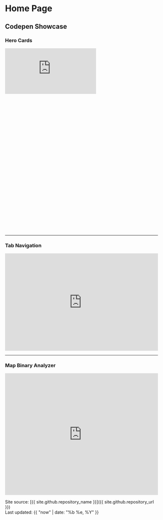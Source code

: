 # Home Page

## Codepen Showcase

### Hero Cards
<div style="display: flex; justify-content: center;">
	<div class="cp_embed_wrapper" style="width: 100%; height: 600px;">
		<iframe scrolling="no" title="Hero Card v2" src="https://codepen.io/Suggon/embed/zxYwepJ?default-tab=result&theme-id=dark" frameborder="no" loading="lazy" allowtransparency="true" allowfullscreen="true">
			See the Pen <a href="https://codepen.io/Suggon/pen/zxYwepJ">
			Hero Card v2</a> by Suggon (<a href="https://codepen.io/Suggon">@Suggon</a>)
			on <a href="https://codepen.io">CodePen</a>.
		</iframe>
	</div>
</div>

---

### Tab Navigation
<iframe height="320" style="width: 100%;" scrolling="no" title="Tab Navigation" src="https://codepen.io/Suggon/embed/MWzqByj?default-tab=result&theme-id=dark" frameborder="no" loading="lazy" allowtransparency="true" allowfullscreen="true">
	See the Pen <a href="https://codepen.io/Suggon/pen/MWzqByj">
	Tab Navigation</a> by Suggon (<a href="https://codepen.io/Suggon">@Suggon</a>)
	on <a href="https://codepen.io">CodePen</a>.
</iframe>

---

### Map Binary Analyzer
<iframe height="400" style="width: 100%;" scrolling="no" title="gt-map-tile-reader" src="https://codepen.io/Suggon/embed/BabeqaE?default-tab=result&theme-id=dark" frameborder="no" loading="lazy" allowtransparency="true" allowfullscreen="true">
	See the Pen <a href="https://codepen.io/Suggon/pen/BabeqaE">
	gt-map-tile-reader</a> by Suggon (<a href="https://codepen.io/Suggon">@Suggon</a>)
	on <a href="https://codepen.io">CodePen</a>.
</iframe>

<div class="footer border-top border-gray-light mt-5 pt-3 text-right text-gray">

Site source: [{{ site.github.repository_name }}]({{ site.github.repository_url }})\
Last updated: {{ "now" | date: "%b %e, %Y" }}

</div>
